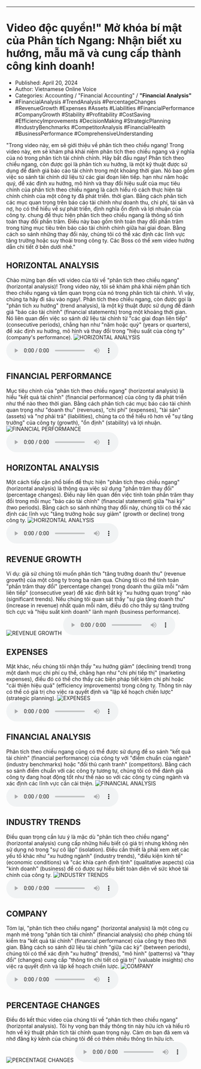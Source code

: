 
---

# Video độc quyền!" Mở khóa bí mật của Phân tích Ngang: Nhận biết xu hướng, mẫu mã và cung cấp thành công kinh doanh!

- Published: April 20, 2024
- Author: Vietnamese Online Voice
- Categories: Accounting / "Financial Accounting" / **"Financial Analysis"**
- #FinancialAnalysis #TrendAnalysis #PercentageChanges #RevenueGrowth #Expenses #Assets #Liabilities #FinancialPerformance #CompanyGrowth #Stability #Profitability #CostSaving #EfficiencyImprovements #DecisionMaking #StrategicPlanning #IndustryBenchmarks #CompetitorAnalysis #FinancialHealth #BusinessPerformance #ComprehensiveUnderstanding

"Trong video này, em sẽ giới thiệu về phân tích theo chiều ngang! Trong video này, em sẽ khám phá khái niệm phân tích theo chiều ngang và ý nghĩa của nó trong phân tích tài chính chính. Hãy bắt đầu ngay! Phân tích theo chiều ngang, còn được gọi là phân tích xu hướng, là một kỹ thuật được sử dụng để đánh giá báo cáo tài chính trong một khoảng thời gian. Nó bao gồm việc so sánh tài chính dữ liệu từ các giai đoạn liên tiếp. hạn như năm hoặc quý, để xác định xu hướng, mô hình và thay đổi hiệu suất của mục tiêu chính của phân tích theo chiều ngang là cách hiểu rõ cách thực hiện tài chính chính của một công ty đã phát triển. thời gian. Bằng cách phân tích các mục quan trọng trên báo cáo tài chính như doanh thu, chi phí, tài sản và nợ, họ có thể hiểu về sự phát triển, định nghĩa ổn định và lợi nhuận của công ty. chung để thực hiện phân tích theo chiều ngang là thông số tính toán thay đổi phần trăm. Điều này bao gồm tính toán thay đổi phần trăm trong từng mục tiêu trên báo cáo tài chính chính giữa hai giai đoạn. Bằng cách so sánh những thay đổi này, chúng tôi có thể xác định các lĩnh vực tăng trưởng hoặc suy thoái trong công ty. Các Boss có thể xem video hướng dẫn chi tiết ở bên dưới nhé."


## HORIZONTAL ANALYSIS

Chào mừng bạn đến với video của tôi về "phân tích theo chiều ngang" (horizontal analysis)! Trong video này, tôi sẽ khám phá khái niệm phân tích theo chiều ngang và tầm quan trọng của nó trong phân tích tài chính. Vì vậy, chúng ta hãy đi sâu vào ngay!. Phân tích theo chiều ngang, còn được gọi là "phân tích xu hướng" (trend analysis), là một kỹ thuật được sử dụng để đánh giá "báo cáo tài chính" (financial statements) trong một khoảng thời gian. Nó liên quan đến việc so sánh dữ liệu tài chính từ "các giai đoạn liên tiếp" (consecutive periods), chẳng hạn như "năm hoặc quý" (years or quarters), để xác định xu hướng, mô hình và thay đổi trong "hiệu suất của công ty" (company's performance).
![HORIZONTAL ANALYSIS](https://http-archiver-apis-production-80.schnworks.com/storage/images/transitions/2024-04-20/transition-25599382716-Montserrat-Thin-880E4F.jpg)
<audio controls>
    <source src="https://http-archiver-apis-production-80.schnworks.com/storage/audio/file-4183592555.mp3" type="audio/mpeg">
</audio>



## FINANCIAL PERFORMANCE

Mục tiêu chính của "phân tích theo chiều ngang" (horizontal analysis) là hiểu "kết quả tài chính" (financial performance) của công ty đã phát triển như thế nào theo thời gian. Bằng cách phân tích các mục báo cáo tài chính quan trọng như "doanh thu" (revenues), "chi phí" (expenses), "tài sản" (assets) và "nợ phải trả" (liabilities), chúng ta có thể hiểu rõ hơn về "sự tăng trưởng" của công ty (growth), "ổn định" (stability) và lợi nhuận.
![FINANCIAL PERFORMANCE](https://http-archiver-apis-production-80.schnworks.com/storage/images/transitions/2024-04-20/transition--25898140744-Montserrat-Black-1A237E.jpg)
<audio controls>
    <source src="https://http-archiver-apis-production-80.schnworks.com/storage/audio/file-410497233.mp3" type="audio/mpeg">
</audio>



## HORIZONTAL ANALYSIS

Một cách tiếp cận phổ biến để thực hiện "phân tích theo chiều ngang" (horizontal analysis) là thông qua việc sử dụng "phần trăm thay đổi" (percentage changes). Điều này liên quan đến việc tính toán phần trăm thay đổi trong mỗi mục "báo cáo tài chính" (financial statement) giữa "hai kỳ" (two periods). Bằng cách so sánh những thay đổi này, chúng tôi có thể xác định các lĩnh vực "tăng trưởng hoặc suy giảm" (growth or decline) trong công ty.
![HORIZONTAL ANALYSIS](https://http-archiver-apis-production-80.schnworks.com/storage/images/transitions/2024-04-20/transition--355397585-Montserrat-Bold-880E4F.jpg)
<audio controls>
    <source src="https://http-archiver-apis-production-80.schnworks.com/storage/audio/file-76699353441.mp3" type="audio/mpeg">
</audio>



## REVENUE GROWTH

Ví dụ: giả sử chúng tôi muốn phân tích "tăng trưởng doanh thu" (revenue growth) của một công ty trong ba năm qua. Chúng tôi có thể tính toán "phần trăm thay đổi" (percentage change) trong doanh thu giữa mỗi "năm liên tiếp" (consecutive year) để xác định bất kỳ "xu hướng quan trọng" nào (significant trends). Nếu chúng tôi quan sát thấy "sự gia tăng doanh thu" (increase in revenue) nhất quán mỗi năm, điều đó cho thấy sự tăng trưởng tích cực và "hiệu suất kinh doanh" lành mạnh (business performance).
![REVENUE GROWTH](https://http-archiver-apis-production-80.schnworks.com/storage/images/transitions/2024-04-20/transition-4730596417-Montserrat-Medium-1A237E.jpg)
<audio controls>
    <source src="https://http-archiver-apis-production-80.schnworks.com/storage/audio/file-23228225127.mp3" type="audio/mpeg">
</audio>



## EXPENSES

Mặt khác, nếu chúng tôi nhận thấy "xu hướng giảm" (declining trend) trong một danh mục chi phí cụ thể, chẳng hạn như "chi phí tiếp thị" (marketing expenses), điều đó có thể cho thấy các biện pháp tiết kiệm chi phí hoặc "cải thiện hiệu quả" (efficiency improvements) trong công ty. Thông tin này có thể có giá trị cho việc ra quyết định và "lập kế hoạch chiến lược" (strategic planning).
![EXPENSES](https://http-archiver-apis-production-80.schnworks.com/storage/images/transitions/2024-04-20/transition--21004924737-Montserrat-SemiBold-880E4F.jpg)
<audio controls>
    <source src="https://http-archiver-apis-production-80.schnworks.com/storage/audio/file-24520955051.mp3" type="audio/mpeg">
</audio>



## FINANCIAL ANALYSIS

Phân tích theo chiều ngang cũng có thể được sử dụng để so sánh "kết quả tài chính" (financial performance) của công ty với "điểm chuẩn của ngành" (industry benchmarks) hoặc "đối thủ cạnh tranh" (competitors). Bằng cách so sánh điểm chuẩn với các công ty tương tự, chúng tôi có thể đánh giá công ty đang hoạt động tốt như thế nào so với các công ty cùng ngành và xác định các lĩnh vực cần cải thiện.
![FINANCIAL ANALYSIS](https://http-archiver-apis-production-80.schnworks.com/storage/images/transitions/2024-04-20/transition-16422183267-Montserrat-SemiBold-283593.jpg)
<audio controls>
    <source src="https://http-archiver-apis-production-80.schnworks.com/storage/audio/file-434348367.mp3" type="audio/mpeg">
</audio>



## INDUSTRY TRENDS

Điều quan trọng cần lưu ý là mặc dù "phân tích theo chiều ngang" (horizontal analysis) cung cấp những hiểu biết có giá trị nhưng không nên sử dụng nó trong "sự cô lập" (isolation). Điều cần thiết là phải xem xét các yếu tố khác như "xu hướng ngành" (industry trends), "điều kiện kinh tế" (economic conditions) và "các khía cạnh định tính" (qualitative aspects) của "kinh doanh" (business) để có được sự hiểu biết toàn diện về sức khoẻ tài chính của công ty.
![INDUSTRY TRENDS](https://http-archiver-apis-production-80.schnworks.com/storage/images/transitions/2024-04-20/transition-15511928766-Montserrat-Thin-283593.jpg)
<audio controls>
    <source src="https://http-archiver-apis-production-80.schnworks.com/storage/audio/file-22808440841.mp3" type="audio/mpeg">
</audio>



## COMPANY

Tóm lại, "phân tích theo chiều ngang" (horizontal analysis) là một công cụ mạnh mẽ trong "phân tích tài chính" (financial analysis) cho phép chúng tôi kiểm tra "kết quả tài chính" (financial performance) của công ty theo thời gian. Bằng cách so sánh dữ liệu tài chính "giữa các kỳ" (between periods), chúng tôi có thể xác định "xu hướng" (trends), "mô hình" (patterns) và "thay đổi" (changes) cung cấp "thông tin chi tiết có giá trị" (valuable insights) cho việc ra quyết định và lập kế hoạch chiến lược.
![COMPANY](https://http-archiver-apis-production-80.schnworks.com/storage/images/transitions/2024-04-20/transition-3854857397-Montserrat-Medium-283593.jpg)
<audio controls>
    <source src="https://http-archiver-apis-production-80.schnworks.com/storage/audio/file-1159660241.mp3" type="audio/mpeg">
</audio>



## PERCENTAGE CHANGES

Điều đó kết thúc video của chúng tôi về "phân tích theo chiều ngang" (horizontal analysis). Tôi hy vọng bạn thấy thông tin này hữu ích và hiểu rõ hơn về kỹ thuật phân tích tài chính quan trọng này. Cảm ơn bạn đã xem và nhớ đăng ký kênh của chúng tôi để có thêm nhiều thông tin hữu ích.
![PERCENTAGE CHANGES](https://http-archiver-apis-production-80.schnworks.com/storage/images/transitions/2024-04-20/transition-9410283453-Montserrat-Thin-4A148C.jpg)
<audio controls>
    <source src="https://http-archiver-apis-production-80.schnworks.com/storage/audio/file-40981748029.mp3" type="audio/mpeg">
</audio>

